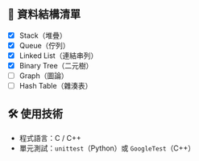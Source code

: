 
## 🧠 資料結構清單

- [x] Stack（堆疊）
- [x] Queue（佇列）
- [x] Linked List（連結串列）
- [x] Binary Tree（二元樹）
- [ ] Graph（圖論）
- [ ] Hash Table（雜湊表）

## 🛠️ 使用技術

- 程式語言：C / C++
- 單元測試：`unittest`（Python）或 `GoogleTest`（C++）
